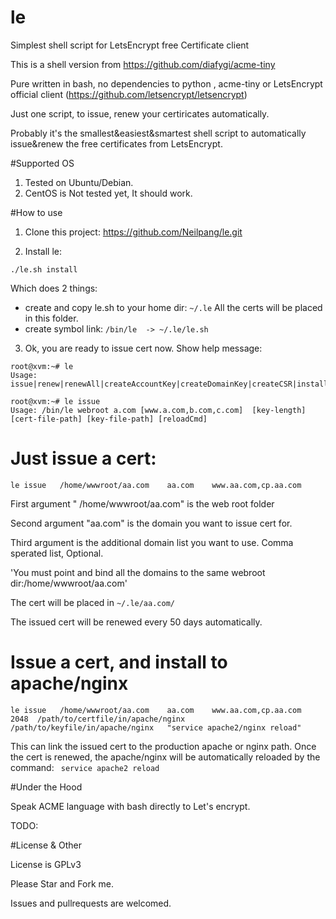 # le
Simplest shell script for LetsEncrypt free Certificate client

This is a shell version from https://github.com/diafygi/acme-tiny

Pure written in bash, no dependencies to python , acme-tiny or LetsEncrypt official client (https://github.com/letsencrypt/letsencrypt)

Just one script, to issue, renew your certiricates automatically.

Probably it's the smallest&easiest&smartest shell script to automatically  issue&renew the free certificates from LetsEncrypt.


#Supported OS
1. Tested on Ubuntu/Debian.
2. CentOS is Not tested yet, It should work.


#How to use

1. Clone this project: https://github.com/Neilpang/le.git

2. Install le:
```
./le.sh install
```
Which does 2 things:
* create and copy le.sh to your home dir:  `~/.le`
All the certs will be placed in this folder.
* create symbol link: `/bin/le  -> ~/.le/le.sh`

3. Ok,  you are ready to issue cert now.
Show help message:
```
root@xvm:~# le 
Usage: issue|renew|renewAll|createAccountKey|createDomainKey|createCSR|install|uninstall

root@xvm:~# le issue
Usage: /bin/le webroot a.com [www.a.com,b.com,c.com]  [key-length] [cert-file-path] [key-file-path] [reloadCmd]

```
 
# Just issue a cert:
```
le issue   /home/wwwroot/aa.com    aa.com    www.aa.com,cp.aa.com
```
First argument " /home/wwwroot/aa.com" is the web root folder

Second argument "aa.com" is the domain you want to issue cert for.

Third argument  is the additional domain list you want to use.  Comma sperated list,  Optional.

'You must point and bind all the domains to the same webroot dir:/home/wwwroot/aa.com'

The cert will be placed in `~/.le/aa.com/`


The issued cert will be renewed every 50 days automatically.


# Issue a cert, and install to apache/nginx
```
le issue   /home/wwwroot/aa.com    aa.com    www.aa.com,cp.aa.com  2048  /path/to/certfile/in/apache/nginx  /path/to/keyfile/in/apache/nginx   "service apache2/nginx reload"
```
This can link the issued cert to the production apache or nginx path.
Once the cert is renewed,  the apache/nginx will be automatically reloaded by the command: ` service apache2 reload`




#Under the Hood

Speak ACME language with bash directly to Let's encrypt.

TODO:


#License & Other

License is GPLv3

Please Star and Fork me.

Issues and pullrequests are welcomed.



